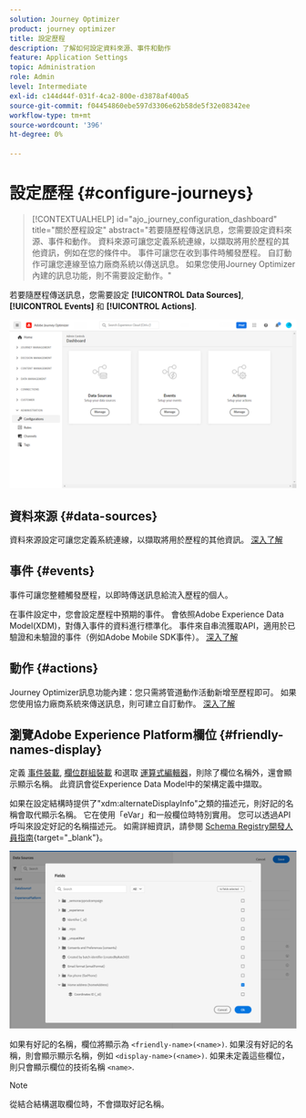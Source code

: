 ```yaml
---
solution: Journey Optimizer
product: journey optimizer
title: 設定歷程
description: 了解如何設定資料來源、事件和動作
feature: Application Settings
topic: Administration
role: Admin
level: Intermediate
exl-id: c144d44f-031f-4ca2-800e-d3878af400a5
source-git-commit: f04454860ebe597d3306e62b58de5f32e08342ee
workflow-type: tm+mt
source-wordcount: '396'
ht-degree: 0%

---
```


# 設定歷程 {#configure-journeys}

>[!CONTEXTUALHELP]
>id="ajo_journey_configuration_dashboard"
>title="關於歷程設定"
>abstract="若要隨歷程傳送訊息，您需要設定資料來源、事件和動作。 資料來源可讓您定義系統連線，以擷取將用於歷程的其他資訊，例如在您的條件中。 事件可讓您在收到事件時觸發歷程。 自訂動作可讓您連線至協力廠商系統以傳送訊息。 如果您使用Journey Optimizer內建的訊息功能，則不需要設定動作。"

若要隨歷程傳送訊息，您需要設定 **[!UICONTROL Data Sources]**, **[!UICONTROL Events]** 和 **[!UICONTROL Actions]**.

![](assets/admin-menu.png)

## 資料來源 {#data-sources}

資料來源設定可讓您定義系統連線，以擷取將用於歷程的其他資訊。 [深入了解](../../using/datasource/about-data-sources.md)

## 事件 {#events}

事件可讓您整體觸發歷程，以即時傳送訊息給流入歷程的個人。

在事件設定中，您會設定歷程中預期的事件。 會依照Adobe Experience Data Model(XDM)，對傳入事件的資料進行標準化。 事件來自串流獲取API，適用於已驗證和未驗證的事件（例如Adobe Mobile SDK事件）。 [深入了解](../../using/event/about-events.md)

## 動作 {#actions}

Journey Optimizer訊息功能內建：您只需將管道動作活動新增至歷程即可。 如果您使用協力廠商系統來傳送訊息，則可建立自訂動作。 [深入了解](../../using/action/action.md)

## 瀏覽Adobe Experience Platform欄位 {#friendly-names-display}

定義 [事件裝載](../event/about-creating.md#define-the-payload-fields), [欄位群組裝載](../datasource/configure-data-sources.md#define-field-groups) 和選取 [運算式編輯器](../building-journeys/expression/expressionadvanced.md)，則除了欄位名稱外，還會顯示顯示名稱。 此資訊會從Experience Data Model中的架構定義中擷取。

如果在設定結構時提供了&quot;xdm:alternateDisplayInfo&quot;之類的描述元，則好記的名稱會取代顯示名稱。 它在使用「eVar」和一般欄位時特別實用。 您可以透過API呼叫來設定好記的名稱描述元。 如需詳細資訊，請參閱 [Schema Registry開發人員指南](https://experienceleague.adobe.com/docs/experience-platform/xdm/api/getting-started.html){target=&quot;_blank&quot;}。

![](assets/xdm-from-descriptors.png)

如果有好記的名稱，欄位將顯示為 `<friendly-name>(<name>)`. 如果沒有好記的名稱，則會顯示顯示名稱，例如 `<display-name>(<name>)`. 如果未定義這些欄位，則只會顯示欄位的技術名稱 `<name>`.

>[!NOTE]
>
>從結合結構選取欄位時，不會擷取好記名稱。
